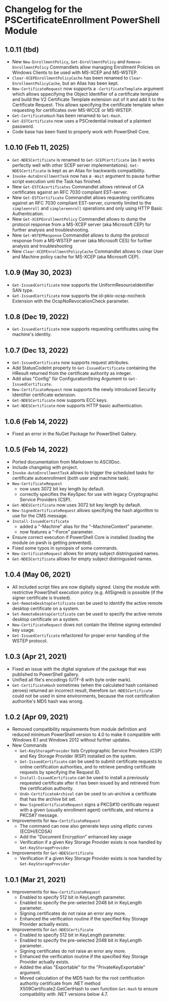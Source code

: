 ﻿# Changelog for the PSCertificateEnrollment PowerShell Module

## 1.0.11 (tbd)

- New `New-EnrollmentPolicy`, `Get-EnrollmentPolicy` and `Remove-EnrollmentPolicy` Commandlets allow managing Enrollment Policies on Windows Clients to be used with MS-XCEP and MS-WSTEP.
- `Clear-XCEPEnrollmentPolicyCache` has been renamed to `Clear-EnrollmentPolicyCache`, but an Alias has been kept.
- `New-CertificateRequest` now supports a `-CertificateTemplate` argument which allows sppecifying the Object Identifier of a certificate template and build the V2 Certificate Template extension out of it and add it to the Certificate Request. This allows specifying the certificate template when requesting for certificates over MS-WCCE or MS-WSTEP.
- `Get-CertificateHash` has been renamed to `Get-Hash`.
- `Get-ESTCertificate` now uses a PSCredential instead of a plaintext password.
- Code base has been fixed to properly work with PowerShell Core.

## 1.0.10 (Feb 11, 2025)

- `Get-NDESCertificate` is renamed to `Get-SCEPCertificate` (as it works perfectly well with other SCEP server implementations). `Get-NDESCertificate` is kept as an Alias for backwards compatibility.
- `Invoke-AutoEnrollmentTask` now has a `-Wait` argument to pause further script execution unti the Task has finished.
- New `Get-ESTCAcertificates` Commandlet allows retrieval of CA certificates against an RFC 7030 compliant EST-server.
- New `Get-ESTCertificate` Commandlet allows requesting certificates against an RFC 7030 compliant EST-server, currently limited to the `simpleenroll` and `simplereenroll` operations and only using HTTP Basic Authentication.
- New `Get-XCEPEnrollmentPolicy` Commandlet allows to dump the protocol response from a MS-XCEP server (aka Microsoft CEP) for further analysis and troubleshooting.
- New `Get-WSTEPResponse` Commandlet allows to dump the protocol response from a MS-WSTEP server (aka Microsoft CES) for further analysis and troubleshooting
- New `Clear-XCEPEnrollmentPolicyCache` Commandlet allows to clear User and Machine policy cache for MS-XCEP (aka Microsoft CEP).

## 1.0.9 (May 30, 2023)

- `Get-IssuedCertificate` now supports the UniformResourceIdentifier SAN type.
- `Get-IssuedCertificate` now supports the id-pkix-ocsp-nocheck Extension with the OcspNoRevocationCheck parameter.

## 1.0.8 (Dec 19, 2022)

- `Get-IssuedCertificate` now supports requesting certificates using the machine's identity.

## 1.0.7 (Dec 13, 2022)

- `Get-IssuedCertificate` now supports request attributes.
- Add StatusCodeInt property to `Get-IssuedCertificate` containing the HResult returned from the certificate authority as integer.
- Add alias "Config" für ConfigurationString Argument to `Get-IssuedCertificate`.
- `New-CertificateRequest` now supports the newly introduced Security Identifier certificate extension.
- `Get-NDESCertificate` now supports ECC keys.
- `Get-NDESCertificate` now supports HTTP basic authentication.

## 1.0.6 (Feb 14, 2022)

- Fixed an error in the NuGet Package for PowerShell Gallery.

## 1.0.5 (Feb 14, 2022)

- Ported documentation from Markdown to ASCIIDoc.
- Include changelog with project.
- `Invoke-AutoEnrollmentTask` allows to trigger the scheduled tasks for certificate autoenrollment (both user and machine task).
- `New-CertificateRequest` 
  - now uses 3072 bit key length by default.
  - correctly specifies the KeySpec for use with legacy Cryptographic Service Providers (CSP).
- `Get-NDESCertificate` now uses 3072 bit key length by default.
- `New-SignedCertificateRequest` allows specifying the hash algorithm to use for the CMS message.
- `Install-IssuedCertificate`
  - added a "-Machine" alias for the "-MachineContext" parameter.
  - now features a "-Force" parameter.
- Ensure correct execution if PowerShell Core is installed (loading the module on pwsh is getting prevented).
- Fixed some typos in synopsis of some commands.
- `New-CertificateRequest` allows for empty subject distringusied names.
- `Get-NDESCertificate` allows for empty subject distringusied names.

## 1.0.4 (May 06, 2021)

- All included script files are now digitally signed. Using the module with restrictive PowerShell execution policy (e.g. AllSigned) is possible (if the signer certificate is trusted).
- `Get-RemoteDesktopCertificate` can be used to identify the active remote desktop certificate on a system.
- `Set-RemoteDesktopCertificate` can be used to specify the active remote desktop certificate on a system.
- `New-CertificateRequest` dows not contain the lifetime signing extended key usage.
- `Get-IssuedCertificate` refactored for proper error handling of the WSTEP protocol.

## 1.0.3 (Apr 21, 2021)

- Fixed an issue with the digital signature of the package that was published to PowerShell gallery.
- Unified all file's encodings (UTF-8 with byte order mark).
- `Get-CertificateHash` sometimes (when the calculated hash contained zeroes) returned an incorrect result, therefore `Get-NDESCertificate` could not be used in sime environments, because the root certification authoritie's MD5 hash was wrong.

## 1.0.2 (Apr 09, 2021)

- Removed compatibility requirements from module definition and reduced minimum PowerShell version to 4.0 to make it compatible with Windows 8.1 and Windows 2012 without further updates.
- New Commands
  - `Get-KeyStorageProvider` lists Cryptographic Service Providers (CSP) and Key Storage Provider (KSP) installed on the system.
  - `Get-IssuedCertificate` can be used to submit certificate requests to online certification authorities, and to retrieve pending certificate requests by specifying the Request ID.
  - `Install-IssuedCertificate` can be used to install a previously requested certificate after it has been issued by and retrieved from the certification authority.
  - `Undo-CertificateArchival` can be used to un-archive a certificate that has the archive bit set.
  - `New-SignedCertificateRequest` signs a PKCS#10 certificate request with a given (usually enrollment agent) certificate, and returns a PKCS#7 message.
- Improvements for `New-CertificateRequest`
  - The command can now also generate keys using elliptic curves (ECDH/ECDSA)
  - Add the "Document Encryption" enhanced key usage
  - Verification if a given Key Storage Provider exists is now handled by `Get-KeyStorageProvider`
- Improvements for `Get-NDESCertificate`
  - Verification if a given Key Storage Provider exists is now handled by `Get-KeyStorageProvider`

## 1.0.1 (Mar 21, 2021)

- Improvements for `New-CertificateRequest`
  - Enabled to specify 512 bit in KeyLength parameter.
  - Enabled to specify the pre-selected 2048 bit in KeyLength parameter..
  - Signing certificates do not raise an error any more.
  - Enhanced the verification routine if the specified Key Storage Provider actually exists.
- Improvements for `Get-NDESCertificate`
  - Enabled to specify 512 bit in KeyLength parameter.
  - Enabled to specify the pre-selected 2048 bit in KeyLength parameter..
  - Signing certificates do not raise an error any more.
  - Enhanced the verification routine if the specified Key Storage Provider actually exists.
  - Added the alias "Exportable" for the "PrivateKeyExportable" argument.
  - Moved calculation of the MD5 hash for the root certification authority certificate from .NET method X509Certificate2.GetCertHash to own function `Get-Hash` to ensure compatbility with .NET versions below 4.7.